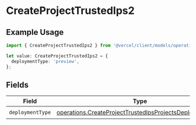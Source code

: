 # CreateProjectTrustedIps2

## Example Usage

```typescript
import { CreateProjectTrustedIps2 } from '@vercel/client/models/operations';

let value: CreateProjectTrustedIps2 = {
  deploymentType: 'preview',
};
```

## Fields

| Field            | Type                                                                                                                                 | Required           | Description |
| ---------------- | ------------------------------------------------------------------------------------------------------------------------------------ | ------------------ | ----------- |
| `deploymentType` | [operations.CreateProjectTrustedIpsProjectsDeploymentType](../../models/operations/createprojecttrustedipsprojectsdeploymenttype.md) | :heavy_check_mark: | N/A         |
